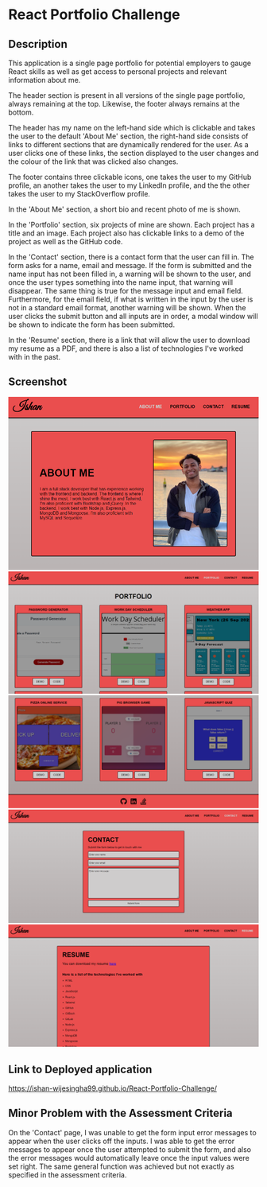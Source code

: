 # React Portfolio Challenge

## Description
This application is a single page portfolio for potential employers to gauge React skills as well as get access to personal projects and relevant information about me. 

The header section is present in all versions of the single page portfolio, always remaining at the top. Likewise, the footer always remains at the bottom. 

The header has my name on the left-hand side which is clickable and takes the user to the default 'About Me' section, the right-hand side consists of links to different sections that are dynamically rendered for the user. As a user clicks one of these links, the section displayed to the user changes and the colour of the link that was clicked also changes.

The footer contains three clickable icons, one takes the user to my GitHub profile, an another takes the user to my LinkedIn profile, and the the other takes the user to my StackOverflow profile.

In the 'About Me' section, a short bio and recent photo of me is shown. 

In the 'Portfolio' section, six projects of mine are shown. Each project has a title and an image. Each project also has clickable links to a demo of the project as well as the GitHub code.

In the 'Contact' section, there is a contact form that the user can fill in. The form asks for a name, email and message. If the form is submitted and the name input has not been filled in, a warning will be shown to the user, and once the user types something into the name input, that warning will disappear. The same thing is true for the message input and email field. Furthermore, for the email field, if what is written in the input by the user is not in a standard email format, another warning will be shown. When the user clicks the submit button and all inputs are in order, a modal window will be shown to indicate the form has been submitted.

In the 'Resume' section, there is a link that will allow the user to download my resume as a PDF, and there is also a list of technologies I've worked with in the past.

## Screenshot
![Screenshot-1](./src/assets/screenshot-1.png)
![Screenshot-2](./src/assets/screenshot-2.png)
![Screenshot-3](./src/assets/screenshot-3.png)
![Screenshot-4](./src/assets/screenshot-4.png)
![Screenshot-5](./src/assets/screenshot-5.png)

## Link to Deployed application
https://ishan-wijesingha99.github.io/React-Portfolio-Challenge/

## Minor Problem with the Assessment Criteria
On the 'Contact' page, I was unable to get the form input error messages to appear when the user clicks off the inputs. I was able to get the error messages to appear once the user attempted to submit the form, and also the error messages would automatically leave once the input values were set right. The same general function was achieved but not exactly as specified in the assessment criteria.
